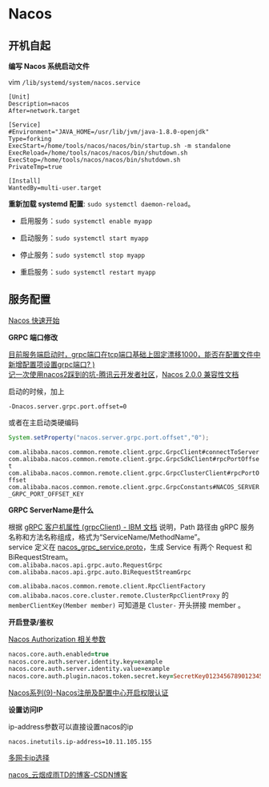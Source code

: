 # Nacos 

## 开机自起

**编写 Nacos 系统启动文件**

vim  `/lib/systemd/system/nacos.service`

```
[Unit]
Description=nacos
After=network.target
 
[Service]
#Environment="JAVA_HOME=/usr/lib/jvm/java-1.8.0-openjdk"
Type=forking
ExecStart=/home/tools/nacos/nacos/bin/startup.sh -m standalone
ExecReload=/home/tools/nacos/nacos/bin/shutdown.sh
ExecStop=/home/tools/nacos/nacos/bin/shutdown.sh
PrivateTmp=true
 
[Install]
WantedBy=multi-user.target
```

**重新加载 systemd 配置**:  `sudo systemctl daemon-reload`。

- 启用服务：`sudo systemctl enable myapp`

- 启动服务：`sudo systemctl start myapp`
- 停止服务：`sudo systemctl stop myapp`
- 重启服务：`sudo systemctl restart myapp`

## 服务配置

[Nacos 快速开始](https://nacos.io/zh-cn/docs/v2/quickstart/quick-start.html)

**GRPC 端口修改**

[目前服务端启动时，grpc端口在tcp端口基础上固定漂移1000，能否在配置文件中新增配置项设置grpc端口? )](https://github.com/alibaba/nacos/issues/8695)  
[记一次使用nacos2踩到的坑-腾讯云开发者社区](https://cloud.tencent.com/developer/article/2077110)，[Nacos 2.0.0 兼容性文档](https://nacos.io/zh-cn/docs/v2/upgrading/2.0.0-compatibility.html)  

启动的时候，加上

```properties
-Dnacos.server.grpc.port.offset=0
```

或者在主启动类硬编码

```java
System.setProperty("nacos.server.grpc.port.offset","0");
```

`com.alibaba.nacos.common.remote.client.grpc.GrpcClient#connectToServer`  
`com.alibaba.nacos.common.remote.client.grpc.GrpcSdkClient#rpcPortOffset` `com.alibaba.nacos.common.remote.client.grpc.GrpcClusterClient#rpcPortOffset`  
`com.alibaba.nacos.common.remote.client.grpc.GrpcConstants#NACOS_SERVER_GRPC_PORT_OFFSET_KEY`   

**GRPC  ServerName是什么**

根据 [gRPC 客户机属性 (grpcClient) - IBM 文档](https://www.ibm.com/docs/zh/was-liberty/nd?topic=configuration-grpcclient) 说明，Path 路径由 gRPC 服务名称和方法名称组成，格式为“ServiceName/MethodName”。  
service 定义在 [nacos_grpc_service.proto](https://github.com/alibaba/nacos/blob/develop/api/src/main/proto/nacos_grpc_service.proto)，生成 Service 有两个 Request 和 BiRequestStream。  
`com.alibaba.nacos.api.grpc.auto.RequestGrpc`  
`com.alibaba.nacos.api.grpc.auto.BiRequestStreamGrpc`  

`com.alibaba.nacos.common.remote.client.RpcClientFactory`
`com.alibaba.nacos.core.cluster.remote.ClusterRpcClientProxy` 的 `memberClientKey(Member member)` 可知道是 `Cluster-` 开头拼接 member 。

**开启登录/鉴权**

[Nacos Authorization 相关参数](https://nacos.io/zh-cn/docs/v2/guide/user/auth/#相关参数)

```pro
nacos.core.auth.enabled=true
nacos.core.auth.server.identity.key=example
nacos.core.auth.server.identity.value=example
nacos.core.auth.plugin.nacos.token.secret.key=SecretKey012345678901234567890123456789012345678901234567890123456789
```

[Nacos系列(9)-Nacos注册及配置中心开启权限认证](https://blog.csdn.net/qq_43437874/article/details/108431799)

**设置访问IP**

ip-address参数可以直接设置nacos的ip

```properties
nacos.inetutils.ip-address=10.11.105.155
```

[多网卡ip选择](https://nacos.io/docs/v2/guide/admin/deployment/#多网卡ip选择)

[nacos_云烟成雨TD的博客-CSDN博客](https://blog.csdn.net/qq_43437874/category_10274553.html)
